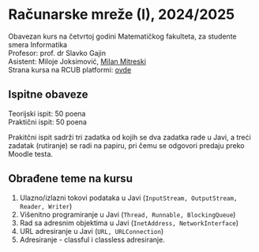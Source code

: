 # Računarske mreže (I), 2024/2025

Obavezan kurs na četvrtoj godini Matematičkog fakulteta, za studente smera Informatika\
Profesor: prof. dr Slavko Gajin\
Asistent: Miloje Joksimović, [Milan Mitreski](http://poincare.matf.bg.ac.rs/~milan.mitreski)\
Strana kursa na RCUB platformi: [ovde](https://elearning.rcub.bg.ac.rs/moodle/course/view.php?id=1558)

## Ispitne obaveze

Teorijski ispit: 50 poena\
Praktični ispit: 50 poena

Prakitčni ispit sadrži tri zadatka od kojih se dva zadatka rade u Javi, a treći zadatak (rutiranje) se radi na papiru, pri čemu se odgovori predaju preko Moodle testa.

## Obrađene teme na kursu

1. Ulazno/izlazni tokovi podataka u Javi (`InputStream, OutputStream, Reader, Writer`)
2. Višenitno programiranje u Javi (`Thread, Runnable, BlockingQueue`)
3. Rad sa adresnim objektima u Javi (`InetAddress, NetworkInterface`)
4. URL adresiranje u Javi (`URL, URLConnection`)
5. Adresiranje - classful i classless adresiranje.
